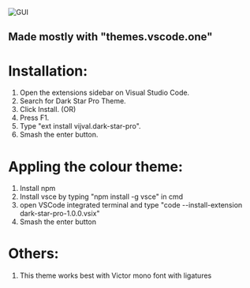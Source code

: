 ![GUI](https://user-images.githubusercontent.com/84908320/149878747-296fa250-1d28-492c-b052-4552fb394ea4.jpg)

## Made mostly with "themes.vscode.one"

# Installation:
1. Open the extensions sidebar on Visual Studio Code.
2. Search for Dark Star Pro Theme.
3. Click Install.
                                    (OR)
1. Press F1.
2. Type "ext install vijval.dark-star-pro".
3. Smash the enter button.

# Appling the colour theme:
1. Install npm
2. Install vsce by typing "npm install -g vsce" in cmd
3. open VSCode integrated terminal and type "code --install-extension dark-star-pro-1.0.0.vsix"
4. Smash the enter button

# Others:
1. This theme works best with Victor mono font with ligatures
